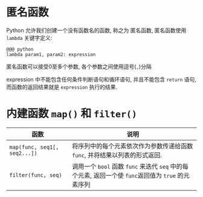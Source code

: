 <!SLIDE bullets incremental>
# 匿名函数

Python 允许我们创建一个没有函数名的函数, 称之为 匿名函数, 匿名函数使用 `lambda` 关键字定义:

    @@@ python
    lambda param1, param2: expression

匿名函数可以接受0至多个参数, 各个参数之间使用逗号(`,`)分隔

expression 中不能包含任何条件判断语句和循环语句, 并且不能包含 `return` 语句, 而函数的返回结果就是 `expression` 执行的结果.

<!SLIDE bullets incremental>
# 内建函数 `map()` 和 `filter()`

函数 | 说明
--- | ---
`map(func, seq1[, seq2...])` | 将序列中的每个元素依次作为参数传递给函数 `func`, 并将结果以列表的形式返回.
`filter(func, seq)`          | 调用一个 `bool` 函数 `func` 来迭代 `seq` 中的每个元素, 返回一个使 `func`返回值为 `true` 的元素序列
